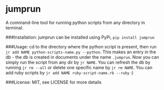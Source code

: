 jumprun
=======
A command-line tool for running python scripts from any directory in terminal.

###Installation:
jumprun can be installed using PyPi, ```pip install jumprun```

###Usage:
cd to the directory where the python script is present, then run ```jr add NAME python-scripts-name.py --python```. This makes an entry in the db - the db is created in documents under the name `.jumprun`. Now you can simply run the script from any dir by ```jr NAME```. You can refresh the db by running `jr rm --all` or delete one specific name by `jr rm NAME`. You can add ruby scripts by ```jr add NAME ruby-script-name.rb --ruby``` :)

###License:
MIT, see LICENSE for more details
